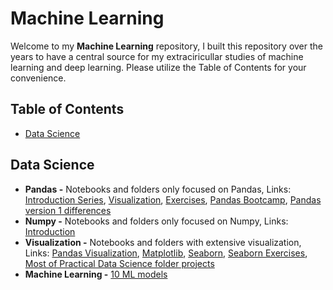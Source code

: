 # Machine Learning

Welcome to my **Machine Learning** repository, I built this repository over the years to have a central source for my extraciricullar studies of machine learning and deep learning. Please utilize the Table of Contents for your convenience.

## Table of Contents
- [Data Science](#data-science)

<h2 id="data-science">Data Science</h2>

- **Pandas -** Notebooks and folders only focused on Pandas, Links: [Introduction Series](https://github.com/nimamt/machine_learning/tree/master/Pandas), [Visualization](https://github.com/nimamt/machine_learning/tree/master/Pandas%20Data%20Visualization), [Exercises](https://github.com/nimamt/machine_learning/tree/master/Pandas-Exercises), [Pandas Bootcamp](https://github.com/nimamt/machine_learning/tree/master/practical-ds/pandas-bootcamp), [Pandas version 1 differences](https://github.com/nimamt/machine_learning/tree/master/practical-ds/pandas_v1)
- **Numpy -** Notebooks and folders only focused on Numpy, Links: [Introduction](https://github.com/nimamt/machine_learning/tree/master/Numpy-Arrays)
- **Visualization -** Notebooks and folders with extensive visualization, Links: [Pandas Visualization](https://github.com/nimamt/machine_learning/tree/master/Pandas%20Data%20Visualization), [Matplotlib](https://github.com/nimamt/machine_learning/tree/master/Mathplotlib), [Seaborn](https://github.com/nimamt/machine_learning/tree/master/Seaborn), [Seaborn Exercises](https://github.com/nimamt/machine_learning/tree/master/Seaborn-Exercises), [Most of Practical Data Science folder projects](https://github.com/nimamt/machine_learning/tree/master/practical-ds)
- **Machine Learning -** [10 ML models](https://github.com/nimamt/machine_learning/tree/master/Machine%20Learning)
